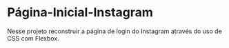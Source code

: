 # Página-Inicial-Instagram
Nesse projeto reconstruir a página de login do Instagram através do uso de CSS com Flexbox.

